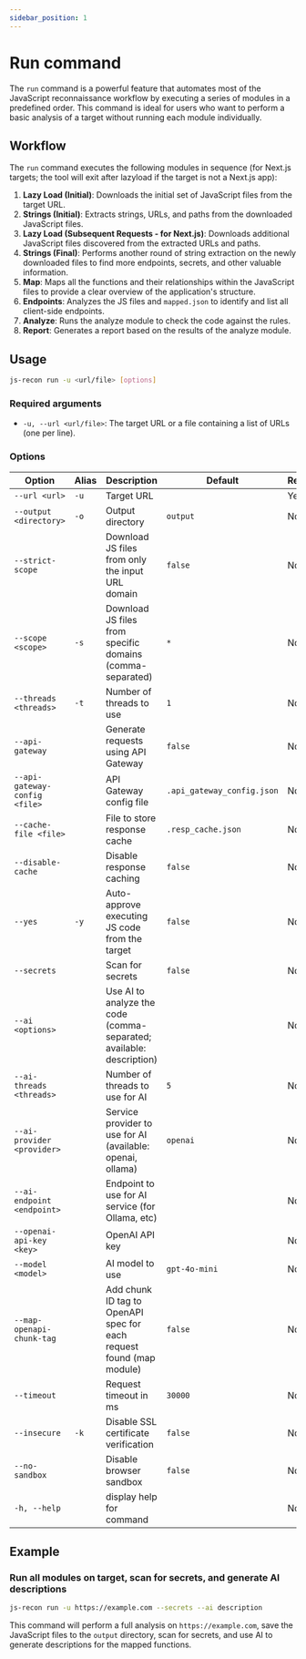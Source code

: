 ```yaml
---
sidebar_position: 1
---
```


# Run command

The `run` command is a powerful feature that automates most of the JavaScript reconnaissance workflow by executing a series of modules in a predefined order. This command is ideal for users who want to perform a basic analysis of a target without running each module individually.

## Workflow

The `run` command executes the following modules in sequence (for Next.js targets; the tool will exit after lazyload if the target is not a Next.js app):

1.  **Lazy Load (Initial)**: Downloads the initial set of JavaScript files from the target URL.
1.  **Strings (Initial)**: Extracts strings, URLs, and paths from the downloaded JavaScript files.
1.  **Lazy Load (Subsequent Requests - for Next.js)**: Downloads additional JavaScript files discovered from the extracted URLs and paths.
1.  **Strings (Final)**: Performs another round of string extraction on the newly downloaded files to find more endpoints, secrets, and other valuable information.
1.  **Map**: Maps all the functions and their relationships within the JavaScript files to provide a clear overview of the application's structure.
1.  **Endpoints**: Analyzes the JS files and `mapped.json` to identify and list all client-side endpoints.
1.  **Analyze**: Runs the analyze module to check the code against the rules.
1.  **Report**: Generates a report based on the results of the analyze module.

## Usage

```bash
js-recon run -u <url/file> [options]
```

### Required arguments

-   `-u, --url <url/file>`: The target URL or a file containing a list of URLs (one per line).

### Options

| Option                        | Alias | Description                                                          | Default                    | Required |
| ----------------------------- | ----- | -------------------------------------------------------------------- | -------------------------- | -------- |
| `--url <url>`                 | `-u`  | Target URL                                                           |                            | Yes      |
| `--output <directory>`        | `-o`  | Output directory                                                     | `output`                   | No       |
| `--strict-scope`              |       | Download JS files from only the input URL domain                     | `false`                    | No       |
| `--scope <scope>`             | `-s`  | Download JS files from specific domains (comma-separated)            | `*`                        | No       |
| `--threads <threads>`         | `-t`  | Number of threads to use                                             | `1`                        | No       |
| `--api-gateway`               |       | Generate requests using API Gateway                                  | `false`                    | No       |
| `--api-gateway-config <file>` |       | API Gateway config file                                              | `.api_gateway_config.json` | No       |
| `--cache-file <file>`         |       | File to store response cache                                         | `.resp_cache.json`         | No       |
| `--disable-cache`             |       | Disable response caching                                             | `false`                    | No       |
| `--yes`                       | `-y`  | Auto-approve executing JS code from the target                       | `false`                    | No       |
| `--secrets`                   |       | Scan for secrets                                                     | `false`                    | No       |
| `--ai <options>`              |       | Use AI to analyze the code (comma-separated; available: description) |                            | No       |
| `--ai-threads <threads>`      |       | Number of threads to use for AI                                      | `5`                        | No       |
| `--ai-provider <provider>`    |       | Service provider to use for AI (available: openai, ollama)           | `openai`                   | No       |
| `--ai-endpoint <endpoint>`    |       | Endpoint to use for AI service (for Ollama, etc)                     |                            | No       |
| `--openai-api-key <key>`      |       | OpenAI API key                                                       |                            | No       |
| `--model <model>`             |       | AI model to use                                                      | `gpt-4o-mini`              | No       |
| `--map-openapi-chunk-tag`     |       | Add chunk ID tag to OpenAPI spec for each request found (map module) | `false`                    | No       |
| `--timeout`                   |       | Request timeout in ms                                                | `30000`                    | No       |
| `--insecure`                  | `-k`  | Disable SSL certificate verification                                 | `false`                    | No       |
| `--no-sandbox`                |       | Disable browser sandbox                                              | `false`                    | No       |
| `-h, --help`                  |       | display help for command                                             |                            | No       |

## Example

### Run all modules on target, scan for secrets, and generate AI descriptions

```bash
js-recon run -u https://example.com --secrets --ai description
```

This command will perform a full analysis on `https://example.com`, save the JavaScript files to the `output` directory, scan for secrets, and use AI to generate descriptions for the mapped functions.
